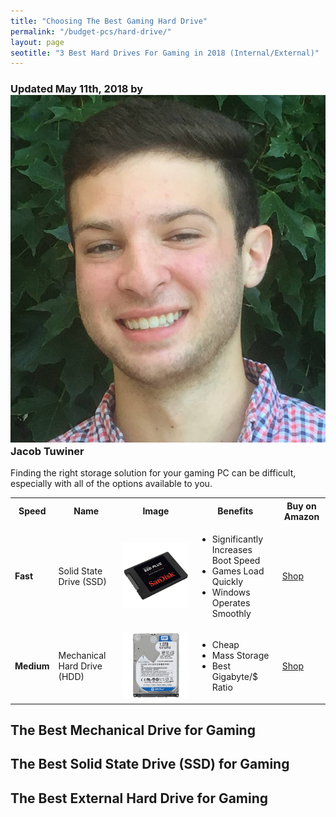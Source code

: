 ```yaml
---
title: "Choosing The Best Gaming Hard Drive"
permalink: "/budget-pcs/hard-drive/"
layout: page
seotitle: "3 Best Hard Drives For Gaming in 2018 (Internal/External)" 
---
```

<h3 class="page-subtitle">
	Updated May 11th, 2018 by 
	<a href="/about/"><img src="/img/profile/close.jpg" class="circle" alt="Headshot"></a>
	Jacob Tuwiner
</h3>

Finding the right storage solution for your gaming PC can be difficult, especially with all of the options available to you. 

<div id="overview">
<table class="basic-table table-colorful" align="center">
	<tr>
		<th>Speed</th>
		<th>Name</th>
		<th>Image</th>
		<th>Benefits</th>
		<th>Buy on Amazon</th>
	</tr>
	<tr>
		<td><b>Fast</b></td>
		<td>Solid State Drive (SSD)</td>
		<td><a target="_blank" href=""><img class="table-image" src="/img/hdd/ssd-plus.png" /></a></td>
		<td class="components">
			<ul>
			<li>Significantly Increases Boot Speed</li>
			<li>Games Load Quickly</li>
			<li>Windows Operates Smoothly</li>
			</ul>
		</td>
		<td><a target="_blank" class="big-buton" href="">Shop</a></td>
	</tr>
	<tr>
		<td><b>Medium</b></td>
		<td>Mechanical Hard Drive (HDD)</td>
		<td><a target="_blank" href=""><img class="table-image" src="/img/hdd/1tb.png" /></a></td>
		<td class="components">
			<ul>
				<li>Cheap</li>
				<li>Mass Storage</li>
				<li>Best Gigabyte/$ Ratio</li>
			</ul>
		</td>
		<td><a target="_blank" class="big-button" href="">Shop</a></td>
	</tr>
</table>
</div>

## The Best Mechanical Drive for Gaming 

## The Best Solid State Drive (SSD) for Gaming 

## The Best External Hard Drive for Gaming 
